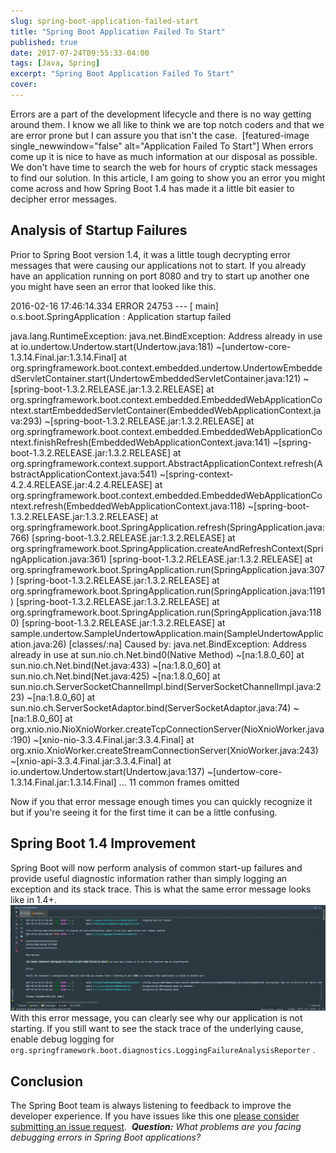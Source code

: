 ```yaml
---
slug: spring-boot-application-failed-start
title: "Spring Boot Application Failed To Start"
published: true
date: 2017-07-24T09:55:33-04:00
tags: [Java, Spring]
excerpt: "Spring Boot Application Failed To Start"
cover: 
---
```


Errors are a part of the development lifecycle and there is no way getting around them. I know we all like to think we are top notch coders and that we are error prone but I can assure you that isn't the case.  \[featured-image single\_newwindow="false" alt="Application Failed To Start"\] When errors come up it is nice to have as much information at our disposal as possible. We don't have time to search the web for hours of cryptic stack messages to find our solution. In this article, I am going to show you an error you might come across and how Spring Boot 1.4 has made it a little bit easier to decipher error messages. 

## Analysis of Startup Failures

Prior to Spring Boot version 1.4, it was a little tough decrypting error messages that were causing our applications not to start. If you already have an application running on port 8080 and try to start up another one you might have seen an error that looked like this. 

2016-02-16 17:46:14.334 ERROR 24753 --- \[           main\] o.s.boot.SpringApplication               : Application startup failed

java.lang.RuntimeException: java.net.BindException: Address already in use
    at io.undertow.Undertow.start(Undertow.java:181) ~\[undertow-core-1.3.14.Final.jar:1.3.14.Final\]
    at org.springframework.boot.context.embedded.undertow.UndertowEmbeddedServletContainer.start(UndertowEmbeddedServletContainer.java:121) ~\[spring-boot-1.3.2.RELEASE.jar:1.3.2.RELEASE\]
    at org.springframework.boot.context.embedded.EmbeddedWebApplicationContext.startEmbeddedServletContainer(EmbeddedWebApplicationContext.java:293) ~\[spring-boot-1.3.2.RELEASE.jar:1.3.2.RELEASE\]
    at org.springframework.boot.context.embedded.EmbeddedWebApplicationContext.finishRefresh(EmbeddedWebApplicationContext.java:141) ~\[spring-boot-1.3.2.RELEASE.jar:1.3.2.RELEASE\]
    at org.springframework.context.support.AbstractApplicationContext.refresh(AbstractApplicationContext.java:541) ~\[spring-context-4.2.4.RELEASE.jar:4.2.4.RELEASE\]
    at org.springframework.boot.context.embedded.EmbeddedWebApplicationContext.refresh(EmbeddedWebApplicationContext.java:118) ~\[spring-boot-1.3.2.RELEASE.jar:1.3.2.RELEASE\]
    at org.springframework.boot.SpringApplication.refresh(SpringApplication.java:766) \[spring-boot-1.3.2.RELEASE.jar:1.3.2.RELEASE\]
    at org.springframework.boot.SpringApplication.createAndRefreshContext(SpringApplication.java:361) \[spring-boot-1.3.2.RELEASE.jar:1.3.2.RELEASE\]
    at org.springframework.boot.SpringApplication.run(SpringApplication.java:307) \[spring-boot-1.3.2.RELEASE.jar:1.3.2.RELEASE\]
    at org.springframework.boot.SpringApplication.run(SpringApplication.java:1191) \[spring-boot-1.3.2.RELEASE.jar:1.3.2.RELEASE\]
    at org.springframework.boot.SpringApplication.run(SpringApplication.java:1180) \[spring-boot-1.3.2.RELEASE.jar:1.3.2.RELEASE\]
    at sample.undertow.SampleUndertowApplication.main(SampleUndertowApplication.java:26) \[classes/:na\]
Caused by: java.net.BindException: Address already in use
    at sun.nio.ch.Net.bind0(Native Method) ~\[na:1.8.0\_60\]
    at sun.nio.ch.Net.bind(Net.java:433) ~\[na:1.8.0\_60\]
    at sun.nio.ch.Net.bind(Net.java:425) ~\[na:1.8.0\_60\]
    at sun.nio.ch.ServerSocketChannelImpl.bind(ServerSocketChannelImpl.java:223) ~\[na:1.8.0\_60\]
    at sun.nio.ch.ServerSocketAdaptor.bind(ServerSocketAdaptor.java:74) ~\[na:1.8.0\_60\]
    at org.xnio.nio.NioXnioWorker.createTcpConnectionServer(NioXnioWorker.java:190) ~\[xnio-nio-3.3.4.Final.jar:3.3.4.Final\]
    at org.xnio.XnioWorker.createStreamConnectionServer(XnioWorker.java:243) ~\[xnio-api-3.3.4.Final.jar:3.3.4.Final\]
    at io.undertow.Undertow.start(Undertow.java:137) ~\[undertow-core-1.3.14.Final.jar:1.3.14.Final\]
    ... 11 common frames omitted

Now if you that error message enough times you can quickly recognize it but if you're seeing it for the first time it can be a little confusing. 

## Spring Boot 1.4 Improvement

Spring Boot will now perform analysis of common start-up failures and provide useful diagnostic information rather than simply logging an exception and its stack trace. This is what the same error message looks like in 1.4+.  [![Application Failed to Start](./2017-07-24_09-48-54-1024x345.png)](https://therealdanvega.com/wp-content/uploads/2017/07/2017-07-24_09-48-54.png) With this error message, you can clearly see why our application is not starting. If you still want to see the stack trace of the underlying cause, enable debug logging for  `org.springframework.boot.diagnostics.LoggingFailureAnalysisReporter` .

## Conclusion

The Spring Boot team is always listening to feedback to improve the developer experience. If you have issues like this one [please consider submitting an issue request](https://github.com/spring-projects/spring-boot).  _**Question:** What problems are you facing debugging errors in Spring Boot applications?_